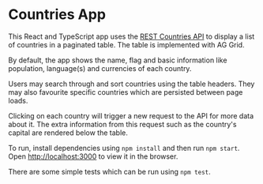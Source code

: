 # Countries App

This React and TypeScript app uses the [REST Countries API](https://restcountries.com/) to display a list of countries in a paginated table. The table is implemented with AG Grid.

By default, the app shows the name, flag and basic information like population, language(s) and currencies of each country.

Users may search through and sort countries using the table headers. They may also favourite specific countries which are persisted between page loads.

Clicking on each country will trigger a new request to the API for more data about it. The extra information from this request such as the country's capital are rendered below the table.

To run, install dependencies using `npm install` and then run `npm start`. Open [http://localhost:3000](http://localhost:3000) to view it in the browser.

There are some simple tests which can be run using `npm test`.
